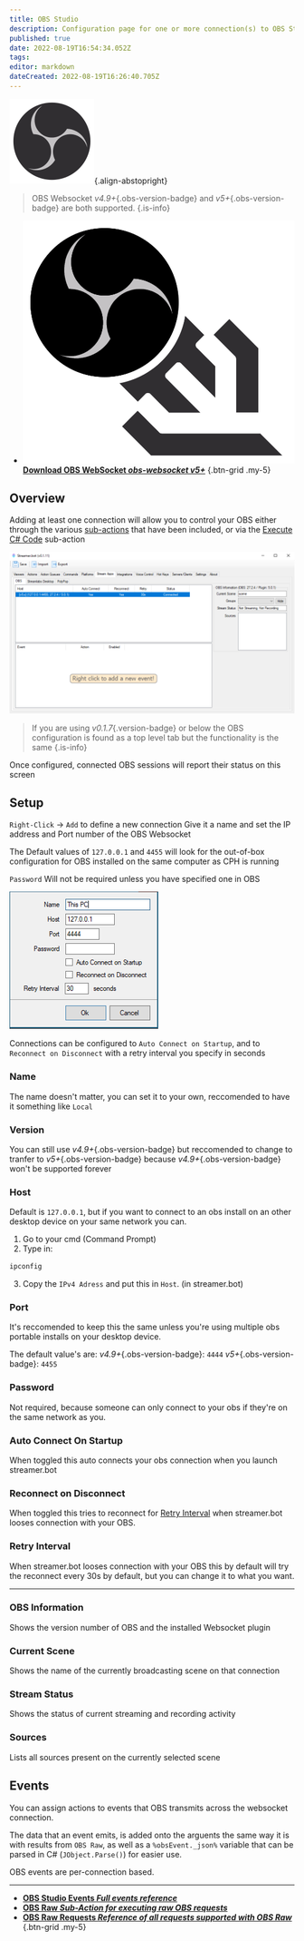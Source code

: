 ```yaml
---
title: OBS Studio
description: Configuration page for one or more connection(s) to OBS Studio instance(s)
published: true
date: 2022-08-19T16:54:34.052Z
tags: 
editor: markdown
dateCreated: 2022-08-19T16:26:40.705Z
---
```


![obs.svg](/logos/obs.svg){.align-abstopright}

> OBS Websocket *v4.9+*{.obs-version-badge} and *v5+*{.obs-version-badge} are both supported.
{.is-info}

- [<img src="/logos/obs-websocket.png"/>**Download OBS WebSocket *<i class="mdi mdi-github"></i> obs-websocket v5+***](https://github.com/obsproject/obs-websocket/releases/latest)
{.btn-grid .my-5}

## Overview

Adding at least one connection will allow you to control your OBS either through the various [sub-actions](/Sub-Actions#main) that have been included, or via the [Execute C# Code](/Sub-Actions/Code/Execute-CSharp-Code) sub-action

![overview](/broadcasters/obs/overview.png)

> If you are using *v0.1.7*{.version-badge} or below the OBS configuration is found as a top level tab but the functionality is the same
{.is-info}


Once configured, connected OBS sessions will report their status on this screen

## Setup
`Right-Click` -> `Add` to define a new connection
Give it a name and set the IP address and Port number of the OBS Websocket

The Default values of `127.0.0.1` and `4455` will look for the out-of-box configuration for OBS installed on the same computer as CPH is running

`Password` Will not be required unless you have specified one in OBS

![New Connection](/119574587-9adb7e80-bdad-11eb-82c1-ec9ed668a40d.png)


Connections can be configured to `Auto Connect on Startup`, and to `Reconnect on Disconnect` with a retry interval you specify in seconds

### Name
The name doesn't matter, you can set it to your own, reccomended to have it something like `Local`

### Version
You can still use *v4.9+*{.obs-version-badge} but reccomended to change to tranfer to *v5+*{.obs-version-badge} because *v4.9+*{.obs-version-badge} won't be supported forever

### Host
Default is `127.0.0.1`, but if you want to connect to an obs install on an other desktop device on your same network you can.
1. Go to your cmd (Command Prompt)
2. Type in:
```cmd
ipconfig
```
3. Copy the `IPv4 Adress` and put this in `Host`. (in streamer.bot) 

### Port
It's reccomended to keep this the same unless you're using multiple obs portable installs on your desktop device.

The default value's are:
*v4.9+*{.obs-version-badge}: `4444`
*v5+*{.obs-version-badge}: `4455`

### Password
Not required, because someone can only connect to your obs if they're on the same network as you.

### Auto Connect On Startup
When toggled this auto connects your obs connection when you launch streamer.bot

### Reconnect on Disconnect
When toggled this tries to reconnect for [Retry Interval](#retry-interval) when streamer.bot looses connection with your OBS.

### Retry Interval
When streamer.bot looses connection with your OBS this by default will try the reconnect every 30s by default, but you can change it to what you want.
***

### OBS Information

Shows the version number of OBS and the installed Websocket plugin

### Current Scene

Shows the name of the currently broadcasting scene on that connection

### Stream Status

Shows the status of current streaming and recording activity

### Sources

Lists all sources present on the currently selected scene

## Events

You can assign actions to events that OBS transmits across the websocket connection.

The data that an event emits, is added onto the arguents the same way it is with results from `OBS Raw`, as well as a `%obsEvent._json%` variable that can be parsed in C# (`JObject.Parse()`) for easier use.

OBS events are per-connection based.

---

- [<i class="mdi mdi-chevron-right primary--text"></i>**OBS Studio Events *Full events reference***](/en/Broadcasters/OBS/Events)
- [<i class="mdi mdi-chevron-right primary--text"></i>**OBS Raw *Sub-Action for executing raw OBS requests***](/en/Sub-Actions/OBS/Raw)
- [<i class="mdi mdi-github"></i>**OBS Raw Requests *Reference of all requests supported with OBS Raw***](https://github.com/obsproject/obs-websocket/blob/4.x-current/docs/generated/protocol.md#requests)
{.btn-grid .my-5}